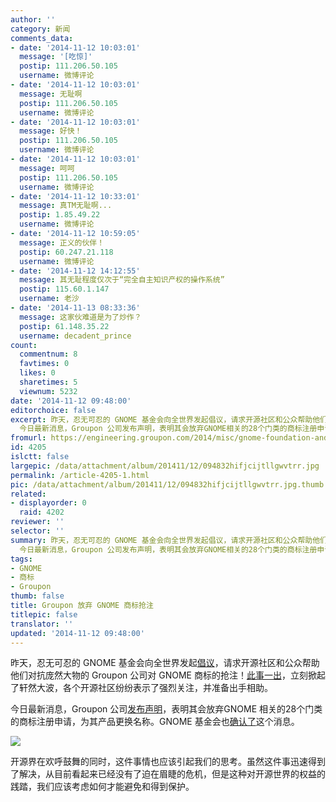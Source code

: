 ```yaml
---
author: ''
category: 新闻
comments_data:
- date: '2014-11-12 10:03:01'
  message: '[吃惊]'
  postip: 111.206.50.105
  username: 微博评论
- date: '2014-11-12 10:03:01'
  message: 无耻啊
  postip: 111.206.50.105
  username: 微博评论
- date: '2014-11-12 10:03:01'
  message: 好快！
  postip: 111.206.50.105
  username: 微博评论
- date: '2014-11-12 10:03:01'
  message: 呵呵
  postip: 111.206.50.105
  username: 微博评论
- date: '2014-11-12 10:33:01'
  message: 真TM无耻啊...
  postip: 1.85.49.22
  username: 微博评论
- date: '2014-11-12 10:59:05'
  message: 正义的伙伴！
  postip: 60.247.21.118
  username: 微博评论
- date: '2014-11-12 14:12:55'
  message: 其无耻程度仅次于“完全自主知识产权的操作系统”
  postip: 115.60.1.147
  username: 老沙
- date: '2014-11-13 08:33:36'
  message: 这家伙难道是为了炒作？
  postip: 61.148.35.22
  username: decadent_prince
count:
  commentnum: 8
  favtimes: 0
  likes: 0
  sharetimes: 5
  viewnum: 5232
date: '2014-11-12 09:48:00'
editorchoice: false
excerpt: 昨天，忍无可忍的 GNOME 基金会向全世界发起倡议，请求开源社区和公众帮助他们对抗庞然大物的 Groupon 公司对 GNOME 商标的抢注！此事一出，立刻掀起了轩然大波，各个开源社区纷纷表示了强烈关注，并准备出手相助。
  今日最新消息，Groupon 公司发布声明，表明其会放弃GNOME相关的28个门类的商标注册申请，为其产品更换名称。GNOME 基金会也确认了这个消息。  开源界在欢呼鼓舞的同时，这件事情也应该引起我们的思考。虽然这件事迅速得到了解决，从目前看起来已经没有了迫在眉睫的危机，但是这种对开源世界的权益的践踏，我们应该考虑如何
fromurl: https://engineering.groupon.com/2014/misc/gnome-foundation-and-groupon-product-names/#updated
id: 4205
islctt: false
largepic: /data/attachment/album/201411/12/094832hifjcijtllgwvtrr.jpg
permalink: /article-4205-1.html
pic: /data/attachment/album/201411/12/094832hifjcijtllgwvtrr.jpg.thumb.jpg
related:
- displayorder: 0
  raid: 4202
reviewer: ''
selector: ''
summary: 昨天，忍无可忍的 GNOME 基金会向全世界发起倡议，请求开源社区和公众帮助他们对抗庞然大物的 Groupon 公司对 GNOME 商标的抢注！此事一出，立刻掀起了轩然大波，各个开源社区纷纷表示了强烈关注，并准备出手相助。
  今日最新消息，Groupon 公司发布声明，表明其会放弃GNOME相关的28个门类的商标注册申请，为其产品更换名称。GNOME 基金会也确认了这个消息。  开源界在欢呼鼓舞的同时，这件事情也应该引起我们的思考。虽然这件事迅速得到了解决，从目前看起来已经没有了迫在眉睫的危机，但是这种对开源世界的权益的践踏，我们应该考虑如何
tags:
- GNOME
- 商标
- Groupon
thumb: false
title: Groupon 放弃 GNOME 商标抢注
titlepic: false
translator: ''
updated: '2014-11-12 09:48:00'
---
```


昨天，忍无可忍的 GNOME 基金会向全世界发起[倡议](http://www.gnome.org/groupon/)，请求开源社区和公众帮助他们对抗庞然大物的 Groupon 公司对 GNOME 商标的抢注！[此事一出](http://linux.cn/article-4202-1.html)，立刻掀起了轩然大波，各个开源社区纷纷表示了强烈关注，并准备出手相助。


今日最新消息，Groupon 公司[发布声明](https://engineering.groupon.com/2014/misc/gnome-foundation-and-groupon-product-names/#updated)，表明其会放弃GNOME 相关的28个门类的商标注册申请，为其产品更换名称。GNOME 基金会也[确认了](http://www.gnome.org/groupon/)这个消息。


![](/data/attachment/album/201411/12/094832hifjcijtllgwvtrr.jpg)


开源界在欢呼鼓舞的同时，这件事情也应该引起我们的思考。虽然这件事迅速得到了解决，从目前看起来已经没有了迫在眉睫的危机，但是这种对开源世界的权益的践踏，我们应该考虑如何才能避免和得到保护。